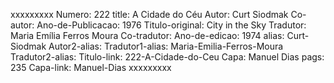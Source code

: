 xxxxxxxxx
Numero: 222
title: A Cidade do Céu
Autor: Curt Siodmak
Co-autor: 
Ano-de-Publicacao: 1976
Titulo-original: City in the Sky
Tradutor: Maria Emília Ferros Moura
Co-tradutor: 
Ano-de-edicao: 1974
alias: Curt-Siodmak
Autor2-alias: 
Tradutor1-alias: Maria-Emilia-Ferros-Moura
Tradutor2-alias: 
Titulo-link: 222-A-Cidade-do-Ceu
Capa: Manuel Dias
pags: 235
Capa-link: Manuel-Dias
xxxxxxxxx